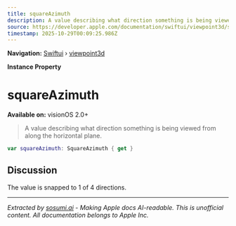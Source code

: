```yaml
---
title: squareAzimuth
description: A value describing what direction something is being viewed from along the horizontal plane.
source: https://developer.apple.com/documentation/swiftui/viewpoint3d/squareazimuth
timestamp: 2025-10-29T00:09:25.986Z
---
```


**Navigation:** [Swiftui](/documentation/swiftui) › [viewpoint3d](/documentation/swiftui/viewpoint3d)

**Instance Property**

# squareAzimuth

**Available on:** visionOS 2.0+

> A value describing what direction something is being viewed from along the horizontal plane.

```swift
var squareAzimuth: SquareAzimuth { get }
```

## Discussion

The value is snapped to 1 of 4 directions.

---

*Extracted by [sosumi.ai](https://sosumi.ai) - Making Apple docs AI-readable.*
*This is unofficial content. All documentation belongs to Apple Inc.*
